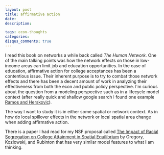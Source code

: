 ```yaml
---
layout: post
title: affirmative action
date: 
description: 

tags: econ-thoughts
categories:
disqus_comments: true
---
```


I read this book on networks a while back called *The Human Network*. One of the main talking points was how the network effects on those in low-income areas can limit job and education opportunities. In the case of education, affirmative action for college acceptances has been a contentious issue. Their inherent purpose is to try to combat those network effects and there has been a decent amount of work in analyzing their effectiveness from both the econ and public policy perspective. I'm curious about the question from a modeling perspective such as in a lifecycle model context (after really quick and shallow google search I found one example [Ramos and Herskovic](https://ideas.repec.org/p/red/sed017/1552.html)).

The way I want to study it is in either some spatial or network context. As in how do local spillover effects in the network or local spatial area change when adding affirmative action.

There is a paper I had read for my NSF proposal called [The Impact of Racial Segregation on
College Attainment in Spatial Equilibrium](https://research.stlouisfed.org/wp/more/2022-036) by Gregory, Kozlowski, and Rubinton that has very similar model features to what I am thinking.
